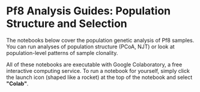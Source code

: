 # **Pf8 Analysis Guides:** Population Structure and Selection 

The notebooks below cover the population genetic analysis of Pf8 samples. You can run analyses of population structure (PCoA, NJT) or look at population-level patterns of sample clonality. 

All of these notebooks are executable with Google Colaboratory, a free interactive computing service. To run a notebook for yourself, simply click the launch icon (shaped like a rocket) at the top of the notebook and select **"Colab"**. 

```{tableofcontents}
```